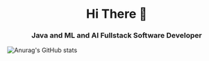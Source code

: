<h1 align="center">
Hi There 👋 <br> 

</h1>

<h3 align="center">
Java and ML and AI Fullstack Software Developer
</h3

<p align="center">

![Anurag's GitHub stats](https://github-readme-stats.vercel.app/api?username=anuraghazra&show_icons=true&theme=transparent)
  </a>
</p>

